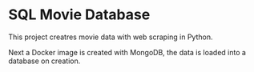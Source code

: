 # SQL Movie Database

This project creatres movie data with web scraping in Python.

Next a Docker image is created with MongoDB, the data is loaded into a database on creation.

